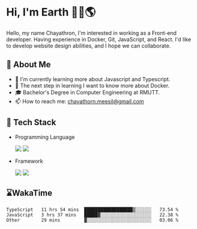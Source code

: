 # Hi, I'm Earth 👋🏽🌎
Hello, my name Chayathron, I'm interested in
working as a Front-end developer.
Having experience in Docker, Git, JavaScript,
and React. I'd like to develop website design
abilities, and I hope we can collaborate.


## 🎃 About Me

- 🌱 I'm currently learning more about Javascript and Typescript.
- 🦘 The next step in learning I want to know more about Docker.
- 🎓 Bachelor's Degree in Computer Engineering at RMUTT.
- 📫 How to reach me: chayathorn.meesil@gmail.com

## 💾 Tech Stack
- Programming Language
  <p>

    <img src="https://img.shields.io/badge/JavaScript-3B4248?style=for-the-badge&logo=JavaScript" />
    <img src="https://img.shields.io/badge/typescript-3C5E95?style=for-the-badge&logo=typescript&logoColor=white" />

  </p>
- Framework
  <p>

    <img src="https://img.shields.io/badge/React-3B4248?style=for-the-badge&logo=react" />
    <img src="https://img.shields.io/badge/Vue-3B4248?style=for-the-badge&logo=Vue.js&logoColor=#4FC08D" />
    
  </p>

## ⌛WakaTime
<!--START_SECTION:waka-->

```text
TypeScript   11 hrs 54 mins  ██████████████████▒░░░░░░   73.54 %
JavaScript   3 hrs 37 mins   █████▓░░░░░░░░░░░░░░░░░░░   22.38 %
Other        29 mins         ▓░░░░░░░░░░░░░░░░░░░░░░░░   03.06 %
```

<!--END_SECTION:waka-->


